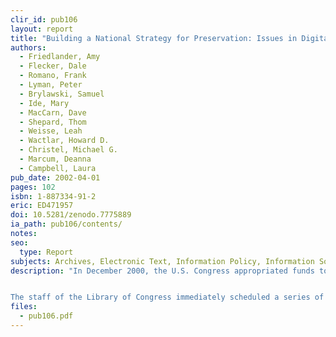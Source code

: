 ```yaml
---
clir_id: pub106
layout: report
title: "Building a National Strategy for Preservation: Issues in Digital Media Archiving"
authors: 
  - Friedlander, Amy
  - Flecker, Dale
  - Romano, Frank
  - Lyman, Peter
  - Brylawski, Samuel
  - Ide, Mary
  - MacCarn, Dave 
  - Shepard, Thom 
  - Weisse, Leah 
  - Wactlar, Howard D. 
  - Christel, Michael G.
  - Marcum, Deanna
  - Campbell, Laura
pub_date: 2002-04-01
pages: 102
isbn: 1-887334-91-2
eric: ED471957
doi: 10.5281/zenodo.7775889
ia_path: pub106/contents/
notes:
seo:
  type: Report
subjects: Archives, Electronic Text, Information Policy, Information Sources, Information Technology, Library Technical Processes, Metadata, National Programs, National Standards, Nonprint Media, Preservation
description: "In December 2000, the U.S. Congress appropriated funds to the Library of Congress (LC) to spearhead an effort to develop a national strategy for the preservation of digital information. Understanding that the task cannot be accomplished by any one organization, Congress wrote into the appropriations language a requirement that LC work with other federal, scholarly, and nonprofit organizations to discuss the problem and produce a plan.


The staff of the Library of Congress immediately scheduled a series of conversations with representatives from the technology, business, entertainment, academic, legal, archival, and library communities. LC asked the Council on Library and Information Resources to commission background papers for these sessions and to summarize the meetings. The resulting papers, along with an integrative essay by Amy Friedlander, are presented in this document."
files:
  - pub106.pdf
---
```

